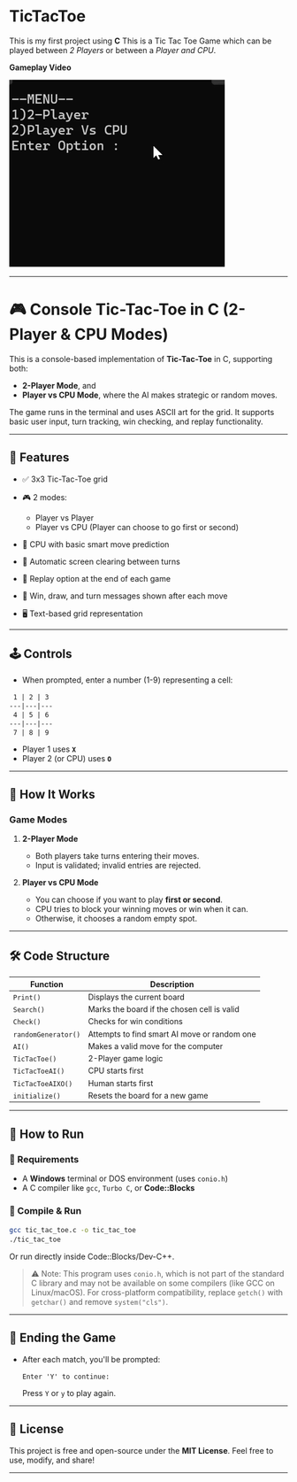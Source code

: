 # TicTacToe
This is my first project using **C**
This is a Tic Tac Toe Game which can be played between *2 Players* or between a *Player and CPU*.

__Gameplay Video__

![enter image description here](https://github.com/Sourasamanta/ScreenShots/blob/main/CPU%20VS%20HUMAN.gif)



---

# 🎮 Console Tic-Tac-Toe in C (2-Player & CPU Modes)

This is a console-based implementation of **Tic-Tac-Toe** in C, supporting both:

* **2-Player Mode**, and
* **Player vs CPU Mode**, where the AI makes strategic or random moves.

The game runs in the terminal and uses ASCII art for the grid. It supports basic user input, turn tracking, win checking, and replay functionality.

---

## 🧩 Features

* ✅ 3x3 Tic-Tac-Toe grid
* 🎮 2 modes:

  * Player vs Player
  * Player vs CPU (Player can choose to go first or second)
* 🧠 CPU with basic smart move prediction
* 🧼 Automatic screen clearing between turns
* 🔁 Replay option at the end of each game
* 📢 Win, draw, and turn messages shown after each move
* 🖥️ Text-based grid representation

---

## 🕹️ Controls

* When prompted, enter a number (1-9) representing a cell:

```
 1 | 2 | 3
---|---|---
 4 | 5 | 6
---|---|---
 7 | 8 | 9
```

* Player 1 uses **`X`**
* Player 2 (or CPU) uses **`O`**

---

## 🔧 How It Works

### Game Modes

1. **2-Player Mode**

   * Both players take turns entering their moves.
   * Input is validated; invalid entries are rejected.

2. **Player vs CPU Mode**

   * You can choose if you want to play **first or second**.
   * CPU tries to block your winning moves or win when it can.
   * Otherwise, it chooses a random empty spot.

---

## 🛠️ Code Structure

| Function            | Description                                  |
| ------------------- | -------------------------------------------- |
| `Print()`           | Displays the current board                   |
| `Search()`          | Marks the board if the chosen cell is valid  |
| `Check()`           | Checks for win conditions                    |
| `randomGenerator()` | Attempts to find smart AI move or random one |
| `AI()`              | Makes a valid move for the computer          |
| `TicTacToe()`       | 2-Player game logic                          |
| `TicTacToeAI()`     | CPU starts first                             |
| `TicTacToeAIXO()`   | Human starts first                           |
| `initialize()`      | Resets the board for a new game              |

---

## 🚀 How to Run

### 🔗 Requirements

* A **Windows** terminal or DOS environment (uses `conio.h`)
* A C compiler like `gcc`, `Turbo C`, or **Code::Blocks**

### 🔧 Compile & Run

```bash
gcc tic_tac_toe.c -o tic_tac_toe
./tic_tac_toe
```

Or run directly inside Code::Blocks/Dev-C++.

> ⚠️ Note: This program uses `conio.h`, which is not part of the standard C library and may not be available on some compilers (like GCC on Linux/macOS). For cross-platform compatibility, replace `getch()` with `getchar()` and remove `system("cls")`.

---

## 🏁 Ending the Game

* After each match, you'll be prompted:

  ```
  Enter 'Y' to continue:
  ```

  Press `Y` or `y` to play again.

---

## 📄 License

This project is free and open-source under the **MIT License**. Feel free to use, modify, and share!

---


